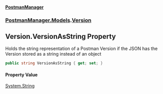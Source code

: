 #### [PostmanManager](PostmanManager.md 'PostmanManager')
### [PostmanManager.Models](PostmanManager.md#PostmanManager.Models 'PostmanManager.Models').[Version](PostmanManager.md#PostmanManager.Models.Version 'PostmanManager.Models.Version')

## Version.VersionAsString Property

Holds the string representation of a Postman Version if the JSON has
the Version stored as a string instead of an object

```csharp
public string VersionAsString { get; set; }
```

#### Property Value
[System.String](https://docs.microsoft.com/en-us/dotnet/api/System.String 'System.String')